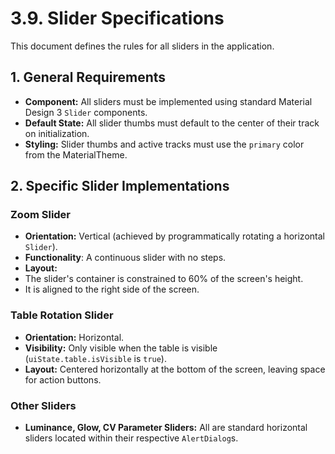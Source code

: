 # 3.9. Slider Specifications

This document defines the rules for all sliders in the application.

## 1. General Requirements

* **Component:** All sliders must be implemented using standard Material Design 3 `Slider`
  components.
* **Default State:** All slider thumbs must default to the center of their track on initialization.
* **Styling:** Slider thumbs and active tracks must use the `primary` color from the MaterialTheme.

## 2. Specific Slider Implementations

### Zoom Slider

* **Orientation:** Vertical (achieved by programmatically rotating a horizontal `Slider`).
* **Functionality**: A continuous slider with no steps.
* **Layout:**
* The slider's container is constrained to 60% of the screen's height.
* It is aligned to the right side of the screen.

### Table Rotation Slider

* **Orientation:** Horizontal.
* **Visibility:** Only visible when the table is visible (`uiState.table.isVisible` is `true`).
* **Layout:** Centered horizontally at the bottom of the screen, leaving space for action buttons.

### Other Sliders

* **Luminance, Glow, CV Parameter Sliders:** All are standard horizontal sliders located within
  their respective `AlertDialog`s.